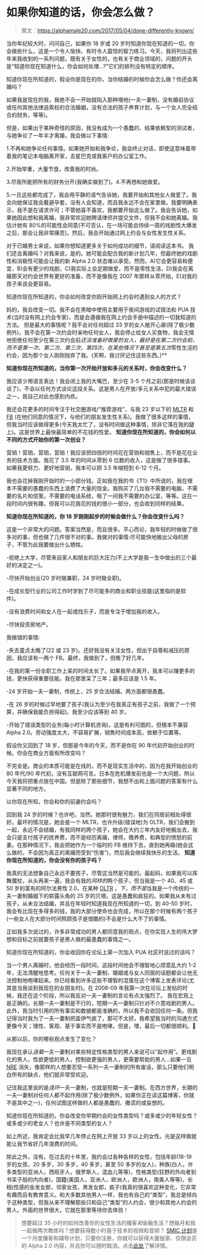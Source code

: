 # 如果你知道的话，你会怎么做？

> 原文：<https://alphamale20.com/2017/05/04/done-differently-known/>

当你年纪较大时，问问自己，如果你 18 岁或 20 岁时知道你现在知道的一切，你会做些什么，这是一个令人愉快、有时令人震惊的智力练习。今天，我将列出这些年来我收到的一系列问题，既有关于女性的，也有关于商业领域的，问题的开头是“知道你现在知道什么，你会如何处理...?"它们的排列没有特定的顺序。

知道你现在所知道的，假设你是现在的你，当你结婚的时候你会怎么做？你还会离婚吗？

如果我是现在的我，我绝不会一开始就陷入那种境地(一夫一妻制，没有婚前协议或任何其他法律追索权的合法婚姻，没有合法的孩子养育计划，与一个女人完全结合的财务，等等)。

但是，如果出于某种奇怪的原因，我没有成为一个愚蠢的、结果依赖型的测试者，与她争论了一年半才离婚，我会做以下事情:

1.不再和她争论任何事情。如果她开始和我争论，我会终止对话，即使这意味着带着我的笔记本电脑离开家，去星巴克或我客户的办公室工作。

2.开始举重，大量节食，改善我的时尚。

3.尽我所能把所有的财务分开(我确实做到了)。4.不再想和她做爱。

5.一旦这些都完成了，我会用平静的语气告诉她，我要开始和其他女人做爱了。我会向她保证我会戴避孕套，没有人会知道，而且我永远不会在家里做。我要明确表示，我不是在请求许可；不管她喜不喜欢，我都要开始这么做了。我会告诉她，如果她因此想和我离婚，我非常欢迎她聘请律师并提交文件，但我不会和她离婚。我估计她有 80%的可能性会同意(不可否认，在一场可能会持续一周的戏剧性大爆发之后，那会让我非常痛苦)。然后，我会开始通过网上约会与女性发生性关系。

对于已婚男士来说，如果你想知道更多关于如何成功的细节，请阅读这本书。 我们还会离婚吗？对我来说，是的。她可能会配合我的新计划几年，但最终她的戏剧性和消极性可能会让我的新 Alpha 2.0 状态难以承受。然而，A)它会更容易和便宜，B)会有更少的戏剧，C)我实际上会定期做爱，而不是零性生活，D)我会在离婚那天对约会世界有更好的准备，而不是像我在 2007 年那样从零开始，E)对我的孩子来说会更容易。

知道你现在所知道的，你会如何改变你刚开始网上约会时遇到女人的方式？

妈的，我会改变一切。我不会在黑暗中使用主要用于夜间游戏的试错法和 PUA 技术(当时没有网上约会专家)，而是会遵循我在网上约会手册中描述的一切我知道的方法。 但是最大的事情呢？我不会对任何超过 33 岁的女人敞开心扉(除了极少数例外)，我不会在第一次约会时亲吻任何女人，我会停止给女人买食物，我会无情地拒绝任何至少在第三次约会前*还没准备好做爱的女人，最好是在第二次约会前，而不是第一次、第二次、第三次、第四次，在某些情况下甚至是第五次*零性生活的约会，因为那个女人刚刚抛弃了我。(天啊，我讨厌记住这些东西。)**

**知道你现在所知道的，当你第一次开始开放和多元的关系时，你会改变什么？**

我应该少用语言表达！我会闭上我的大嘴巴，至少在 3-5 个月之前(那是时候该谈谈了)，不会以任何方式谈论这段关系。这是男人在开放/多元关系中犯的最大错误之一，我自己对此也感到内疚。

我还会花更多的时间专注于社交圈游戏/“推荐游戏”，与我 23 岁以下的 [MLTR](https://blackdragonblog.com/glossary/#MLTR) 和 [FB](https://blackdragonblog.com/glossary/#FB) (在他们同意的情况下，与他们的朋友发生性关系)。我做了很多这样的事情，但我当时应该做得更多(今天我太忙了，没有时间做这种事情，除非它落在我的腿上)。这是世界上最快最简单的不花钱的性爱。 **知道你现在所知道的，你会如何以不同的方式开始你的第一次创业？**

营销！营销，营销，营销！我应该把四倍的时间花在营销和销售上，而不是花在业务的技术方面。我花了 3.5 年的时间从零到 6 位数的收入，这是做了很多错事。如果我更努力、更好地营销，我本可以把 3.5 年缩短到 6-12 个月。

我也会花掉我刚开始时的一小部分钱。正如我在我的书《T1》中所说的，我在根本不需要的愚蠢的东西上浪费了大量的现金。我购买了几台我不需要的电脑，不需要的名片和信笺，不需要的电话系统，租了一间我不需要的办公室，等等。这在一段时间内很有趣，但我可以花我花的钱的很小一部分，也会收到同样的结果。

**知道你现在所知道的，你 18 岁刚刚起步的时候会做什么？你会改变什么吗？**

这是一个非常大的问题。答案当然是，而且很多。平心而论，我年轻的时候做了很多对的事，但也做了几件很不对的事。我做对的事情:尽可能快地搬出父母的房子，不管为此我要做出什么牺牲。

-拒绝上大学，尽管来自家人和朋友的巨大压力(不上大学是我一生中做出的三个最好的决定之一)。

-尽快开始创业(20 岁时做兼职，24 岁时做全职)。

-在成长型行业的公司工作时学到了尽可能多的商业和职业技能(这里指的是软件)。

-没有浪费时间和女人在一起或找乐子，而是专注于增加我的收入。

-尽快投资房地产。

我做错的事情:

-失去童贞太晚了(22 或 23 岁)。还好我没有关注女性，但出于自尊和减压的原因，我应该有一两个 FB。最终，我做到了，但晚了好几年。

-在我的第一份全职工作上呆的时间太长了。如果我早点离开，我本可以赚更多的钱，更快获得重要技能。我在那里呆了三年；最多应该是 1.5 年。

-24 岁开始一夫一妻制，传统上，25 岁合法结婚。两方面都很愚蠢。

-在 26 岁的时候过早地要了孩子(我认为至少在我真正有孩子之前，我做了一个预算，并确保我能负担得起)。我至少应该等到 40 岁。

-开始了错误类型的业务(每小时计算机咨询)。这是有利可图的，但根本不兼容 Alpha 2.0。劳动强度太大，不容易扩展，销售时间成本高，依赖于位置等。

假设你又回到了 18 岁，但那是今年的今天，而不是你在 90 年代初开始创业的时候。你会在商业方面有所改变吗？

不完全是。商业的本质可能是在线的，而不是现实生活中的，因为在我开始创业的 80 年代/90 年代初，没有互联网可言。日本在危机爆发前也是一个大问题，所以今天我将把重点放在中国。但是除了那些细节，我想不出和上面问题的答案有什么显著不同的地方。

以你现在所知，你会和你的前妻约会吗？

回到我 24 岁的时候？也许吧，当然。她那时很有魅力，我们在同居前相处得很好。最坏的情况是，她会是一个 MLTR，也许升级(错误地)为 OLTR，我们会搬到一起，永远不会结婚，有我同样的两个孩子，她会在大约三年内友好地搬出去，我会只是支付孩子的抚养费，而不是经历离婚，律师，赡养费，和典型的愤怒的前妻。在那种情况下，我会把她作为一个临时的 FB 维持下去，直到她再婚(她会这么做的，不会因为真正的离婚而受到“伤害”)，然后我会继续我快乐的生活。 **知道你现在所知道的，你会没有你的孩子吗？**

我真的无法想象自己永远不要孩子，尽管这当然是可能的。最起码，如果我可以挥舞魔杖，从头再来一遍，我会有我的*同样的*两个孩子，但当我是一个 40、45 或 50 岁的富有的阿尔法男性 2.0，在某种 [OLTR](https://blackdragonblog.com/glossary/#OLTR) ，*下，而不是*当我是一个传统的一夫一妻制婚姻下的崭露头角的 25 岁的贝塔。这是愚蠢和疯狂的。如果我从未有过孩子，从未合法结婚，并且在年轻时知道我现在所知道的一切，到 40-50 岁时，我会有比现在多得多的钱，我的大部分使命也会完成，所以在那个时候有两个孩子(一些女人在大部分时间照顾孩子是很酷的)不会是什么大不了的事情。

正如我多次说过的，许多非常成功的男人都同意我的观点，在你实现人生的伟大梦想和目标之前就要孩子是男人做的最愚蠢的事情之一。

知道你现在所知道的，你会收回你在论坛上第一次加入 PUA 社区时说过的话吗？

当一个男人离婚时，他会经历一段时间，这段时间他会不理智地心烦意乱大约 1-2 年，无法清醒地思考。任何关于一夫一妻制、婚姻或与女人同居的话题都会让他无法控制地咆哮起来。你已经看到许多这些不理智的混蛋在这个博客上发表评论(尤其是当我谈到我现在的女朋友时)。在 2008-09 年我第一次在论坛上发帖的时候，我还在这个阶段，所以我反对一夫一妻制的言论有点太强烈了。 我在宏观上是正确的。长期一夫一妻制是不行的，短期一夫一妻制只针对不介意戏剧的男人。此外，我当时引用的所有事实和数据都是准确的，所以我不会收回任何一条。但我记得当时我为了一夫一妻制把盖伊气疯了，那可不太好。我希望我当时的沟通方式更像今天；理性、客观、基于事实而不是咆哮。但是，嘿，最后一切都很顺利。🙂

从那以后，你的哪些观点发生了变化？

我现在承认*连载*一夫一妻制对某些特定性格类型的男人来说可以“起作用”。更戏剧化的男人，性欲更低的男人，控制欲更强的男人，更需要帮助的男人...如果一旦 [NRE](https://blackdragonblog.com/glossary/#NRE) 消失，像那样的人想要忍受一系列一夫一妻制的所有废话，那么只要他们明白所有的缺点，他们就非常受欢迎。

记住我这里说的是*连环*一夫一妻制，也就是短期一夫一妻制。在西方世界，长期的一夫一妻制对任何人都不起作用(除了极少数例外，如果你正在读这篇博客，你就不是其中之一)，任何试图这样做的人都是愚蠢的、撒谎的或妄想的。

知道你现在所知道的，你会改变你早期约会的女性类型吗？或多或少的年轻女性？或多或少的老女人？也许是不同类型的女人？

如上所述，我肯定会比我早几年停止在网上开放 33 岁以上的女性。光是这样做就能让我节省好几年浪费的时间。

除此之外，没有。在过去的十年里，我约会过各种各样的女性，包括年龄(18-19 岁的女孩，20 多岁，30 多岁，40 多岁，甚至 50 多岁的女人)，种族(白人，许多类型的亚洲人，西班牙人，俄罗斯人，混血儿等等)，性格类型(狂野的外向者到书呆子般的内向者)，国籍(美国人，亚洲人，欧洲人，欧洲人，南美人等等)，长相(性感的金发女郎，邻家女孩，黑发女郎，疯子)我真的很喜欢这种变化，它非常有趣而且有教育意义。和大多数其他男人一样，我也有自己的“类型”，我总是倾向于这种类型，但我从来不理解那些只和自己“类型”的人约会，很少和其他人约会的男人。外面的世界很大，它就在那里等待你去体验！

> 想要超过 35 小时的如何改善你的女性生活的播客*和*金融生活？想每月和我一起做两次教练吗？想要获得数小时基于技术的视频和音频？ [SMIC 计划](https://alphamale20.kartra.com/page/vIL17)是一个月度播客和辅导计划，只要你注册，你就可以获得大量独家、仅限会员的 Alpha 2.0 内容，并且你可以随时取消。点击[此处](https://alphamale20.kartra.com/page/vIL17)了解详情。
> 
> 